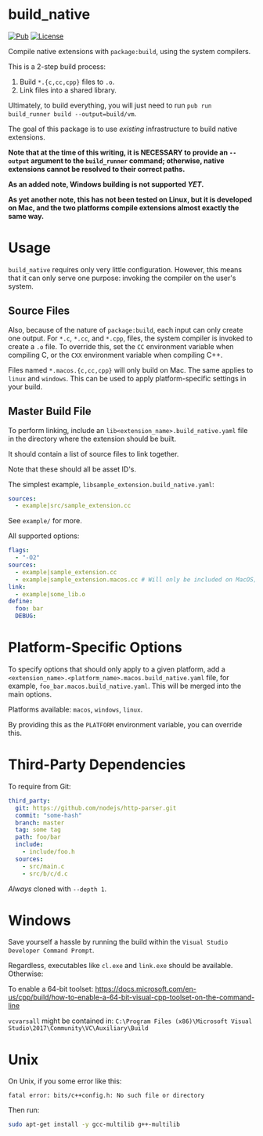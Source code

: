 # build_native
[![Pub](https://img.shields.io/pub/v/build_native.svg)](https://pub.dartlang.org/packages/build_native)
[![License](https://img.shields.io/github/license/thosakwe/build_native.svg)](https://github.com/thosakwe/build_native/blob/master/LICENSE)

Compile native extensions with `package:build`, using the system compilers.

This is a 2-step build process:

1.  Build `*.{c,cc,cpp}` files to `.o`.
2.  Link files into a shared library.

Ultimately, to build everything,
you will just need to run
`pub run build_runner build --output=build/vm`.

The goal of this package is to use *existing*
infrastructure to build native extensions.

**Note that at the time of this writing, it is NECESSARY
to provide an `--output` argument to the `build_runner` command;
otherwise, native extensions cannot be resolved to their correct
paths.**

**As an added note, Windows building is not supported *YET*.**

**As yet another note, this has not been tested on Linux,
but it is developed on Mac, and the two platforms compile extensions
almost exactly the same way.**

# Usage

`build_native` requires only very little
configuration. However, this means that it
can only serve one purpose:
invoking the compiler on the user's system.

## Source Files

Also, because of the nature of `package:build`,
each input can only create one output. For
`*.c`, `*.cc`, and `*.cpp`, files, the system
compiler is invoked to create a `.o` file.
To override this, set the `CC` environment variable
when compiling C, or the `CXX` environment variable
when compiling C++.

Files named `*.macos.{c,cc,cpp}` will only build on Mac.
The same applies to `linux` and `windows`. This can be
used to apply platform-specific settings in your build.

## Master Build File

To perform linking, include an
`lib<extension_name>.build_native.yaml` file
in the directory where the extension should be
built.

It should contain a list of source files to
link together.

Note that these should all be asset ID's.

The simplest example, `libsample_extension.build_native.yaml`:

```yaml
sources:
  - example|src/sample_extension.cc
```

See `example/` for more.

All supported options:

```yaml
flags:
  - "-O2"
sources:
  - example|sample_extension.cc
  - example|sample_extension.macos.cc # Will only be included on MacOS; ignored elsewhere
link:
  - example|some_lib.o
define:
  foo: bar
  DEBUG:
```

# Platform-Specific Options

To specify options that should only apply
to a given platform, add a
`<extension_name>.<platform_name>.macos.build_native.yaml`
file,
for example,
`foo_bar.macos.build_native.yaml`.
This will be merged into the main options.

Platforms available: `macos`, `windows`, `linux`.

By providing this as the `PLATFORM` environment
variable, you can override this.

# Third-Party Dependencies
To require from Git:

```yaml
third_party:
  git: https://github.com/nodejs/http-parser.git
  commit: "some-hash"
  branch: master
  tag: some tag
  path: foo/bar
  include:
    - include/foo.h
  sources:
    - src/main.c
    - src/b/c/d.c
```

*Always* cloned with `--depth 1`.

# Windows

Save yourself a hassle by running the build within the
`Visual Studio Developer Command Prompt`.

Regardless, executables like `cl.exe` and `link.exe` should be available.
Otherwise:

To enable a 64-bit toolset:
https://docs.microsoft.com/en-us/cpp/build/how-to-enable-a-64-bit-visual-cpp-toolset-on-the-command-line

`vcvarsall` might be contained in:
`C:\Program Files (x86)\Microsoft Visual Studio\2017\Community\VC\Auxiliary\Build`

# Unix

On Unix, if you some error like this:

```
fatal error: bits/c++config.h: No such file or directory
```

Then run:

```bash
sudo apt-get install -y gcc-multilib g++-multilib
```
